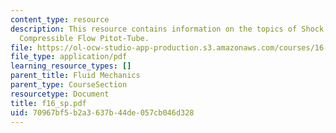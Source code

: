 ```yaml
---
content_type: resource
description: This resource contains information on the topics of Shock Losses and
  Compressible Flow Pitot-Tube.
file: https://ol-ocw-studio-app-production.s3.amazonaws.com/courses/16-01-unified-engineering-i-ii-iii-iv-fall-2005-spring-2006/70967bf5b2a3637b44de057cb046d328_f16_sp.pdf
file_type: application/pdf
learning_resource_types: []
parent_title: Fluid Mechanics
parent_type: CourseSection
resourcetype: Document
title: f16_sp.pdf
uid: 70967bf5-b2a3-637b-44de-057cb046d328
---
```

